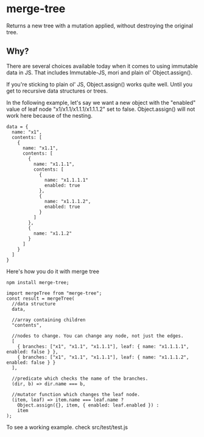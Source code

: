 merge-tree
===
Returns a new tree with a mutation applied, without destroying the original tree.

Why?
---
There are several choices available today when it comes to using immutable data in JS.
That includes Immutable-JS, mori and plain ol' Object.assign().

If you're sticking to plain ol' JS, Object.assign() works quite well.
Until you get to recursive data structures or trees.

In the following example, let's say we want a new object with the "enabled" value of leaf node "x1/x1.1/x1.1.1/x1.1.1.2" set to false.
Object.assign() will not work here because of the nesting.
```
data = {
  name: "x1",
  contents: [
    {
      name: "x1.1",
      contents: [
        {
          name: "x1.1.1",
          contents: [
            {
              name: "x1.1.1.1"
              enabled: true
            },
            {
              name: "x1.1.1.2",
              enabled: true
            }
          ]
        },
        {
          name: "x1.1.2"
        }
      ]
    }
  ]
}
```

Here's how you do it with merge tree
```
npm install merge-tree;

import mergeTree from "merge-tree";
const result = mergeTree(
  //data structure
  data,

  //array containing children
  "contents",

  //nodes to change. You can change any node, not just the edges.
  [
    { branches: ["x1", "x1.1", "x1.1.1"], leaf: { name: "x1.1.1.1", enabled: false } },
    { branches: ["x1", "x1.1", "x1.1.1"], leaf: { name: "x1.1.1.2", enabled: false } }
  ],

  //predicate which checks the name of the branches.
  (dir, b) => dir.name === b,

  //mutator function which changes the leaf node.
  (item, leaf) => item.name === leaf.name ?
    Object.assign({}, item, { enabled: leaf.enabled }) :
    item
);
```

To see a working example. check src/test/test.js
